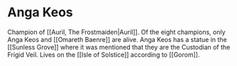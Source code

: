 # Anga Keos
Champion of [[Auril, The Frostmaiden|Auril]]. Of the eight champions, only Anga Keos and [[Omareth Baenre]] are alive. Anga Keos has a statue in the [[Sunless Grove]] where it was mentioned that they are the Custodian of the Frigid Veil. Lives on the [[Isle of Solstice]] according to [[Gorom]].